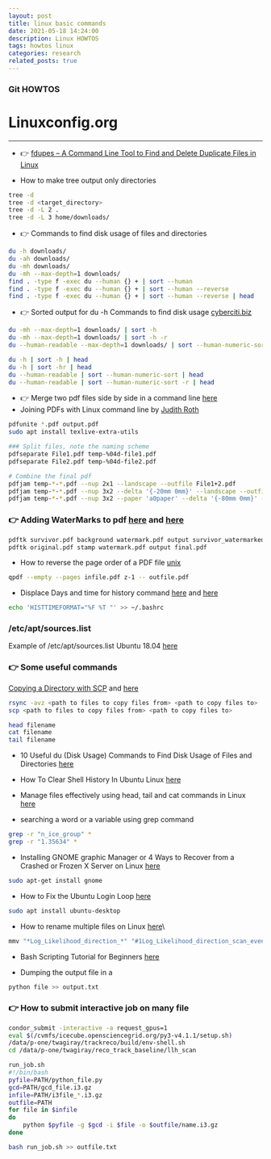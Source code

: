 ```yaml
---
layout: post
title: linux basic commands
date: 2021-05-18 14:24:00
description: Linux HOWTOS
tags: howtos linux
categories: research
related_posts: true
---
```


### Git HOWTOS

# Linuxconfig.org
---

* 👉 [fdupes – A Command Line Tool to Find and Delete Duplicate Files in Linux](https://www.tecmint.com/fdupes-find-and-delete-duplicate-files-in-linux/)

* How to make tree output only directories
```.sh
tree -d
tree -d <target_directory>
tree -d -L 2 .
tree -d -L 3 home/downloads/
```

* 👉 Commands to find disk usage of files and directories
```.sh
du -h downloads/
du -ah downloads/
du -mh downloads/
du -mh --max-depth=1 downloads/
find . -type f -exec du --human {} + | sort --human
find . -type f -exec du --human {} + | sort --human --reverse
find . -type f -exec du --human {} + | sort --human --reverse | head
```

* 👉 Sorted output for du -h Commands to find disk usage [cyberciti.biz](https://www.cyberciti.biz/faq/how-do-i-sort-du-h-output-by-size-under-linux/#:~:text=How%20can%20I%20sort%20du,added%20the%20gnu%2Fsort%20command.)
```.sh
du -mh --max-depth=1 downloads/ | sort -h
du -mh --max-depth=1 downloads/ | sort -h -r
du --human-readable --max-depth=1 downloads/ | sort --human-numeric-sort -r

du -h | sort -h | head
du -h | sort -hr | head
du --human-readable | sort --human-numeric-sort | head
du --human-readable | sort --human-numeric-sort -r | head
```


* 👉 Merge two pdf files side by side in a command line [here](https://superuser.com/questions/917190/merge-two-pdf-files-side-by-side-in-command-line)
* Joining PDFs with Linux command line by [Judith Roth](https://makandracards.com/makandra/151861-joining-pdfs-with-linux-command-line)

```.sh
pdfunite *.pdf output.pdf
sudo apt install texlive-extra-utils
```

```.sh
### Split files, note the naming scheme
pdfseparate File1.pdf temp-%04d-file1.pdf
pdfseparate File2.pdf temp-%04d-file2.pdf

# Combine the final pdf
pdfjam temp-*-*.pdf --nup 2x1 --landscape --outfile File1+2.pdf
pdfjam temp-*-*.pdf --nup 3x2 --delta '{-20mm 0mm}' --landscape --outfile File1+2.pdf
pdfjam temp-*-*.pdf --nup 3x2 --paper 'a0paper' --delta '{-80mm 0mm}' --landscape --outfile File1+2.pdf
```

### 👉 Adding WaterMarks to pdf [here](https://www.togaware.com/linux/survivor/pdf-watermarks.html) and [here](https://superuser.com/questions/280659/how-can-i-apply-a-watermark-on-every-page-of-a-pdf-file)
```.sh
pdftk survivor.pdf background watermark.pdf output survivor_watermarked.pdf
pdftk original.pdf stamp watermark.pdf output final.pdf
```

* How to reverse the page order of a PDF file [unix](https://unix.stackexchange.com/questions/439959/how-to-reverse-the-page-order-of-a-pdf-file)
```.sh
qpdf --empty --pages infile.pdf z-1 -- outfile.pdf
```

* Displace Days and time for history command [here](https://askubuntu.com/questions/391082/how-to-see-time-stamps-in-bash-history) and [here](https://linuxize.com/post/history-command-in-linux/)
```.sh
echo 'HISTTIMEFORMAT="%F %T "' >> ~/.bashrc
```

### /etc/apt/sources.list

Example of /etc/apt/sources.list Ubuntu 18.04 [here](https://gist.github.com/h0bbel/4b28ede18d65c3527b11b12fa36aa8d1)

### 👉 Some useful commands
[Copying a Directory with SCP](https://stackabuse.com/copying-a-directory-with-scp) and [here](https://linuxhint.com/rsync_copy_files/)

```.sh
rsync -avz <path to files to copy files from> <path to copy files to>
scp <path to files to copy files from> <path to copy files to>

head filename
cat filename
tail filename
```

* 10 Useful du (Disk Usage) Commands to Find Disk Usage of Files and Directories [here](https://www.tecmint.com/check-linux-disk-usage-of-files-and-directories/)

* How To Clear Shell History In Ubuntu Linux [here](https://www.cyberciti.biz/faq/clear-the-shell-history-in-ubuntu-linux/)

* Manage files effectively using head, tail and cat commands in Linux [here](https://www.tecmint.com/view-contents-of-file-in-linux/)

* searching a word or a variable using grep command
```.sh
grep -r "n_ice_group" *
grep -r "1.35634" *
```

* Installing GNOME graphic Manager or 4 Ways to Recover from a Crashed or Frozen X Server on Linux [here](https://www.howtogeek.com/119293/4-ways-to-recover-from-a-crashed-or-frozen-x-server-on-linux/)

```.sh
sudo apt-get install gnome
```

* How to Fix the Ubuntu Login Loop [here](https://www.maketecheasier.com/fix-ubuntu-login-loop/#:~:text=The%20most%20common%20cause%20is,it%20works%20in%20most%20cases.)

```.sh
sudo apt install ubuntu-desktop
```

* How to rename multiple files on Linux [here](https://linuxconfig.org/how-to-rename-multiple-files-on-linux)\
```.sh
mmv "*Log_Likelihood_direction_*" "#1Log_Likelihood_direction_scan_event_11_#2"
```
* Bash Scripting Tutorial for Beginners [here](https://linuxconfig.org/bash-scripting-tutorial-for-beginners)

* Dumping the output file in a 
```.sh
python file >> output.txt
```

### 👉 How to submit interactive job on many file
```.sh
condor_submit -interactive -a request_gpus=1
eval $(/cvmfs/icecube.opensciencegrid.org/py3-v4.1.1/setup.sh)
/data/p-one/twagiray/trackreco/build/env-shell.sh
cd /data/p-one/twagiray/reco_track_baseline/llh_scan

run_job.sh
#!/bin/bash
pyfile=PATH/python_file.py
gcd=PATH/gcd_file.i3.gz
infile=PATH/i3file_*.i3.gz
outfile=PATH
for file in $infile
do
	python $pyfile -g $gcd -i $file -o $outfile/name.i3.gz
done

bash run_job.sh >> outfile.txt
```
